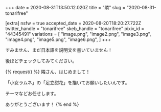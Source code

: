 +++
date = 2020-08-31T13:50:12.020Z
title = "隣"
slug = "2020-08-31-tonarifree"

[extra]
nsfw = true
accepted_date = 2020-08-20T18:20:27.722Z
twitter_handle = "tonarifree"
skeb_handle = "tonarifree"
pixiv_id = "44345491"
variations = [
  "image.png",
  "image2.png",
  "image3.png",
  "image4.png",
  "image5.png",
  "image6.png",
]
+++

すみません、まだ日本語を説明文を書いていません！

後ほどチェックしてみてください。

{% request() %}
隣さん、はじめまして！

「小女ラムネ」の「足立甜花」を描いてお願いしたいんです。

テーマなどお任せします。

ありがとうございます！
{% end %}